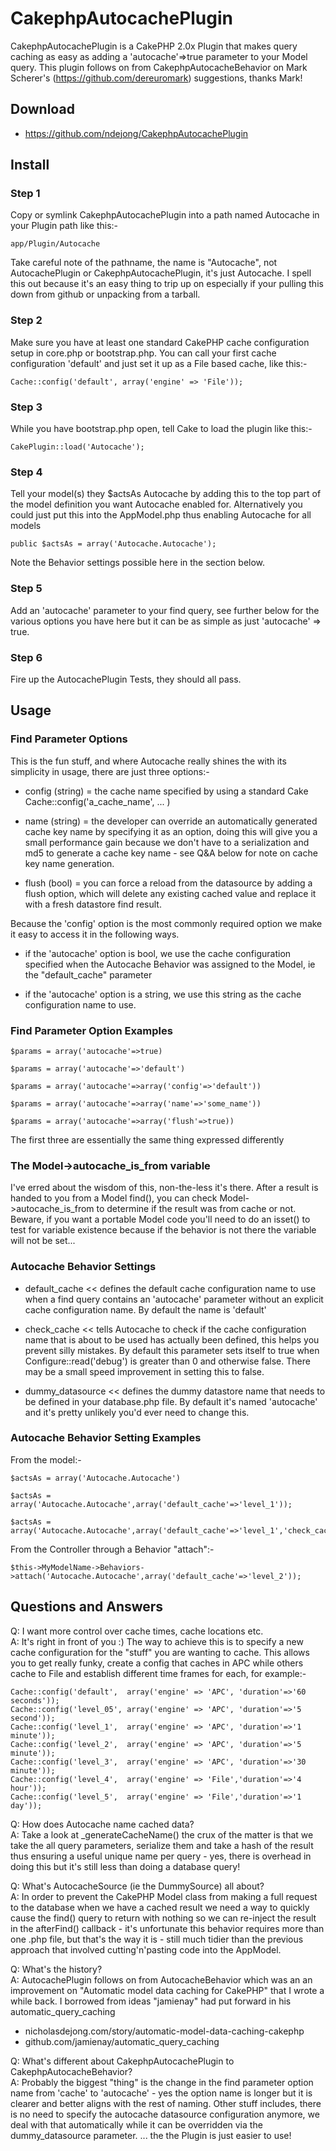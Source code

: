 CakephpAutocachePlugin
======================

CakephpAutocachePlugin is a CakePHP 2.0x Plugin that makes query caching as easy 
as adding a 'autocache'=>true parameter to your Model query.  This plugin follows 
on from CakephpAutocacheBehavior on Mark Scherer's (https://github.com/dereuromark) 
suggestions, thanks Mark!

Download
--------
 - https://github.com/ndejong/CakephpAutocachePlugin

Install
-------

### Step 1
Copy or symlink CakephpAutocachePlugin into a path named Autocache in your Plugin
path like this:-

    app/Plugin/Autocache

Take careful note of the pathname, the name is "Autocache", not AutocachePlugin
or CakephpAutocachePlugin, it's just Autocache.  I spell this out because it's
an easy thing to trip up on especially if your pulling this down from github or
unpacking from a tarball.

### Step 2
Make sure you have at least one standard CakePHP cache configuration setup in 
core.php or bootstrap.php.  You can call your first cache configuration 'default' 
and just set it up as a File based cache, like this:-

    Cache::config('default', array('engine' => 'File'));

### Step 3
While you have bootstrap.php open, tell Cake to load the plugin like this:-

    CakePlugin::load('Autocache');

### Step 4
Tell your model(s) they $actsAs Autocache by adding this to the top part of the 
model definition you want Autocache enabled for.  Alternatively you could just put
this into the AppModel.php thus enabling Autocache for all models

    public $actsAs = array('Autocache.Autocache');

Note the Behavior settings possible here in the section below.

### Step 5
Add an 'autocache' parameter to your find query, see further below for the various 
options you have here but it can be as simple as just 'autocache' => true.

### Step 6
Fire up the AutocachePlugin Tests, they should all pass.


Usage
-----

### Find Parameter Options

This is the fun stuff, and where Autocache really shines the with its simplicity 
in usage, there are just three options:-

 - config (string) = the cache name specified by using a standard Cake
   Cache::config('a_cache_name', ... )

 - name (string) = the developer can override an automatically generated cache 
    key name by specifying it as an option, doing this will give you a small 
    performance gain because we don't have to a serialization and md5 to generate 
    a cache key name - see Q&A below for note on cache key name generation.

 - flush (bool) = you can force a reload from the datasource by adding a flush
   option, which will delete any existing cached value and replace it with a
   fresh datastore find result.

Because the 'config' option is the most commonly required option we make it easy
to access it in the following ways.

 - if the 'autocache' option is bool, we use the cache configuration specified when
   the Autocache Behavior was assigned to the Model, ie the "default_cache" parameter

 - if the 'autocache' option is a string, we use this string as the cache 
   configuration name to use.

### Find Parameter Option Examples

    $params = array('autocache'=>true)

    $params = array('autocache'=>'default')

    $params = array('autocache'=>array('config'=>'default'))

    $params = array('autocache'=>array('name'=>'some_name'))

    $params = array('autocache'=>array('flush'=>true))

The first three are essentially the same thing expressed differently

### The Model->autocache_is_from variable
I've erred about the wisdom of this, non-the-less it's there.  After a result is 
handed to you from a Model find(), you can check Model->autocache_is_from 
to determine if the result was from cache or not.  Beware, if you want a portable 
Model code you'll need to do an isset() to test for variable existence because if
the behavior is not there the variable will not be set...

### Autocache Behavior Settings

 - default_cache << defines the default cache configuration name to use when a 
   find query contains an 'autocache' parameter without an explicit cache 
   configuration name.  By default the name is 'default'

 - check_cache << tells Autocache to check if the cache configuration name that 
   is about to be used has actually been defined, this helps you prevent silly 
   mistakes.  By default this parameter sets itself to true when 
   Configure::read('debug') is greater than 0 and otherwise false.  There may be
   a small speed improvement in setting this to false.

 - dummy_datasource << defines the dummy datastore name that needs to be
   defined in your database.php file. By default it's named 'autocache' and it's 
   pretty unlikely you'd ever need to change this.

### Autocache Behavior Setting Examples

From the model:-

    $actsAs = array('Autocache.Autocache')

    $actsAs = array('Autocache.Autocache',array('default_cache'=>'level_1'));

    $actsAs = array('Autocache.Autocache',array('default_cache'=>'level_1','check_cache'=>false));

From the Controller through a Behavior "attach":-

    $this->MyModelName->Behaviors->attach('Autocache.Autocache',array('default_cache'=>'level_2'));


Questions and Answers
---------------------

Q: I want more control over cache times, cache locations etc.  
A: It's right in front of you :)  The way to achieve this is to specify a new 
   cache configuration for the "stuff" you are wanting to cache.  This allows you
   to get really funky, create a config that caches in APC while others cache to
   File and establish different time frames for each, for example:-

    Cache::config('default',  array('engine' => 'APC', 'duration'=>'60 seconds'));
    Cache::config('level_05', array('engine' => 'APC', 'duration'=>'5 second'));
    Cache::config('level_1',  array('engine' => 'APC', 'duration'=>'1 minute'));
    Cache::config('level_2',  array('engine' => 'APC', 'duration'=>'5 minute'));
    Cache::config('level_3',  array('engine' => 'APC', 'duration'=>'30 minute'));
    Cache::config('level_4',  array('engine' => 'File','duration'=>'4 hour'));
    Cache::config('level_5',  array('engine' => 'File','duration'=>'1 day'));

Q: How does Autocache name cached data?  
A: Take a look at _generateCacheName() the crux of the matter is that we take
   the all query parameters, serialize them and take a hash of the result
   thus ensuring a useful unique name per query - yes, there is overhead in
   doing this but it's still less than doing a database query!

Q: What's AutocacheSource (ie the DummySource) all about?  
A: In order to prevent the CakePHP Model class from making a full request to
   the database when we have a cached result we need a way to quickly cause
   the find() query to return with nothing so we can re-inject the result
   in the afterFind() callback - it's unfortunate this behavior requires more
   than one .php file, but that's the way it is - still much tidier than the
   previous approach that involved cutting'n'pasting code into the AppModel.

Q: What's the history?  
A: AutocachePlugin follows on from AutocacheBehavior which was an an improvement 
   on "Automatic model data caching for CakePHP" that I wrote a while back.  I
   borrowed from ideas "jamienay" had put forward in his automatic_query_caching

 - nicholasdejong.com/story/automatic-model-data-caching-cakephp
 - github.com/jamienay/automatic_query_caching

Q: What's different about CakephpAutocachePlugin to CakephpAutocacheBehavior?  
A: Probably the biggest "thing" is the change in the find parameter option name
   from 'cache' to 'autocache' - yes the option name is longer but it is clearer 
   and better aligns with the rest of naming.  Other stuff includes, there is no
   need to specify the autocache datasource configuration anymore, we deal with
   that automatically while it can be overridden via the dummy_datasource parameter.
   ... the the Plugin is just easier to use!
